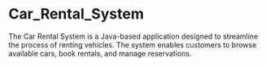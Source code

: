 # Car_Rental_System
 The Car Rental System is a Java-based application designed to streamline the process of renting vehicles. The  system enables customers to browse available cars, book rentals, and manage reservations.
